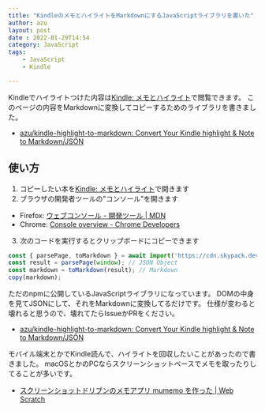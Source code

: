 ```yaml
---
title: "KindleのメモとハイライトをMarkdownにするJavaScriptライブラリを書いた"
author: azu
layout: post
date : 2022-01-29T14:54
category: JavaScript
tags:
    - JavaScript
    - Kindle

---
```


Kindleでハイライトつけた内容は[Kindle: メモとハイライト](https://read.amazon.co.jp/notebook)で閲覧できます。
このページの内容をMarkdownに変換してコピーするためのライブラリを書きました。

- [azu/kindle-highlight-to-markdown: Convert Your Kindle highlight & Note to Markdown/JSON](https://github.com/azu/kindle-highlight-to-markdown)

## 使い方

1. コピーしたい本を[Kindle: メモとハイライト](https://read.amazon.co.jp/notebook)で開きます
2. ブラウザの開発者ツールの"コンソール"を開きます
  - Firefox: [ウェブコンソール - 開発ツール | MDN](https://developer.mozilla.org/ja/docs/Tools/Web_Console#opening_the_web_console)
  - Chrome: [Console overview - Chrome Developers](https://developer.chrome.com/docs/devtools/console/)
3. 次のコードを実行するとクリップボードにコピーできます


```js
const { parsePage, toMarkdown } = await import('https://cdn.skypack.dev/kindle-highlight-to-markdown');
const result = parsePage(window); // JSON Object
const markdown = toMarkdown(result); // Markdown
copy(markdown);
```

ただのnpmに公開しているJavaScriptライブラリになっています。
DOMの中身を見てJSONにして、それをMarkdownに変換してるだけです。
仕様が変わると壊れると思うので、壊れてたらIssueかPRをください。

- [azu/kindle-highlight-to-markdown: Convert Your Kindle highlight & Note to Markdown/JSON](https://github.com/azu/kindle-highlight-to-markdown)

モバイル端末とかでKindle読んで、ハイライトを回収したいことがあったので書きました。
macOSとかのPCならスクリーンショットベースでメモを取ったりしてることが多いです。

- [スクリーンショットドリブンのメモアプリ mumemo を作った | Web Scratch](https://efcl.info/2021/05/06/mumemo/)